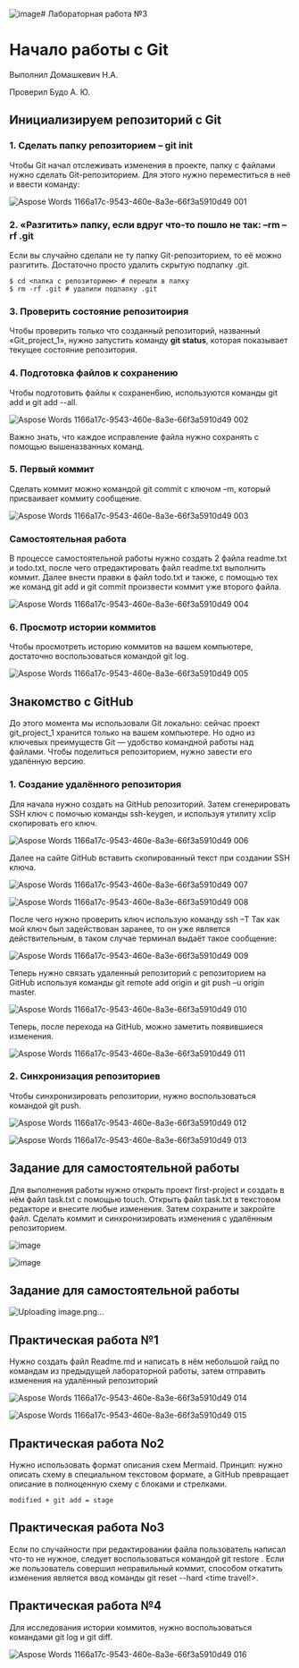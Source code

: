 ![image](https://github.com/NikitaAlexxandrovich/TPiOG11405121-reports/assets/119657395/3a59c1fd-6966-467e-b230-28a8a81cb105)# Лабораторная работа №3
# Начало работы с Git 
Выполнил Домашкевич Н.А.

Проверил Будо А. Ю.

## Инициализируем репозиторий с Git
### 1. Сделать папку репозиторием – git init
Чтобы Git начал отслеживать изменения в проекте, папку с файлами нужно сделать Git-репозиторием. Для этого нужно переместиться в неё и ввести команду:

![Aspose Words 1166a17c-9543-460e-8a3e-66f3a5910d49 001](https://github.com/NikitaAlexxandrovich/TPiOG11405121-reports/assets/119657395/52d4c734-3b3f-42a8-8582-41c2492045bc)


### 2. «Разгитить» папку, если вдруг что-то пошло не так: –rm –rf .git
Если вы случайно сделали не ту папку Git-репозиторием, то её можно разгитить. Достаточно просто удалить скрытую подпапку .git.

    $ cd <папка с репозиторием> # перешли в папку
    $ rm -rf .git # удалили подпапку .git


### 3. Проверить состояние репозитоирия
Чтобы проверить только что созданный репозиторий, названный
«Git_project_1», нужно запустить команду **git status**, которая показывает текущее состояние репозитория.


### 4. Подготовка файлов к сохранению
Чтобы подготовить файлы к сохранен6ию, используются команды git add и git add --all.

![Aspose Words 1166a17c-9543-460e-8a3e-66f3a5910d49 002](https://github.com/NikitaAlexxandrovich/TPiOG11405121-reports/assets/119657395/04109596-e08f-498f-8bc8-58865daef8f6)

Важно знать, что каждое исправление файла нужно сохранять с помощью вышеназванных команд.


### 5. Первый коммит
Сделать коммит можно командой git commit с ключом –m, который присваивает коммиту сообщение.

![Aspose Words 1166a17c-9543-460e-8a3e-66f3a5910d49 003](https://github.com/NikitaAlexxandrovich/TPiOG11405121-reports/assets/119657395/1893b434-2ba6-44d8-8e55-958098fa3b0c)


### Самостоятельная работа
В процессе самостоятельной работы нужно создать 2 файла readme.txt и todo.txt, после чего отредактировать файл readme.txt выполнить коммит. Далее внести правки в файл todo.txt и также, с помощью тех же команд git add и git commit произвести коммит уже второго файла.

![Aspose Words 1166a17c-9543-460e-8a3e-66f3a5910d49 004](https://github.com/NikitaAlexxandrovich/TPiOG11405121-reports/assets/119657395/83020b7a-2878-4e1f-ae36-991aa2c5d045)


### 6. Просмотр истории коммитов
Чтобы просмотреть историю коммитов на вашем компьютере, достаточно воспользоваться командой git log.

![Aspose Words 1166a17c-9543-460e-8a3e-66f3a5910d49 005](https://github.com/NikitaAlexxandrovich/TPiOG11405121-reports/assets/119657395/e464f5ba-bfc1-452c-8931-307fef46d235)


## Знакомство с GitHub

До этого момента мы использовали Git локально: сейчас проект git_project_1 хранится только на вашем компьютере. Но одно из ключевых преимуществ Git — удобство командной работы над файлами. Чтобы поделиться репозиторием, нужно завести его удалённую версию.

### 1. Создание удалённого репозитория
Для начала нужно создать на GitHub репозиторий.
Затем сгенерировать SSH ключ с помочью команды ssh-keygen, и используя утилиту xclip скопировать его ключ.

![Aspose Words 1166a17c-9543-460e-8a3e-66f3a5910d49 006](https://github.com/NikitaAlexxandrovich/TPiOG11405121-reports/assets/119657395/08b829ef-5666-4486-90fa-e2990a5ec018)

Далее на сайте GitHub вставить скопированный текст при создании SSH ключа.

![Aspose Words 1166a17c-9543-460e-8a3e-66f3a5910d49 007](https://github.com/NikitaAlexxandrovich/TPiOG11405121-reports/assets/119657395/e8d73917-a2d6-4e63-ad1e-899aea6dea29)

![Aspose Words 1166a17c-9543-460e-8a3e-66f3a5910d49 008](https://github.com/NikitaAlexxandrovich/TPiOG11405121-reports/assets/119657395/a1216dfc-a09b-4570-b396-5b79c2dfffb3)

После чего нужно проверить ключ использую команду  ssh –T 
Так как мой ключ был задействован заранее, то он уже является действительным, в таком случае терминал выдаёт такое сообщение:

![Aspose Words 1166a17c-9543-460e-8a3e-66f3a5910d49 009](https://github.com/NikitaAlexxandrovich/TPiOG11405121-reports/assets/119657395/81b80f83-8c75-4522-a34f-c4ec7da32b99)

Теперь нужно связать удаленный репозиторий с репозиторием на GitHub используя команды git remote add  origin и git push –u origin master.

![Aspose Words 1166a17c-9543-460e-8a3e-66f3a5910d49 010](https://github.com/NikitaAlexxandrovich/TPiOG11405121-reports/assets/119657395/c8c90f9d-f484-4e5f-8d7d-228ee591c837)

Теперь, после перехода на GitHub, можно заметить появившиеся изменения.

![Aspose Words 1166a17c-9543-460e-8a3e-66f3a5910d49 011](https://github.com/NikitaAlexxandrovich/TPiOG11405121-reports/assets/119657395/b0dc8bce-5ce5-4263-aa70-a00b10f45fff)


### 2. Синхронизация репозиториев
Чтобы синхронизировать репозитории, нужно воспользоваться командой git push.

![Aspose Words 1166a17c-9543-460e-8a3e-66f3a5910d49 012](https://github.com/NikitaAlexxandrovich/TPiOG11405121-reports/assets/119657395/651f6b28-2ce6-4cbc-a93d-2e466c17a788)

![Aspose Words 1166a17c-9543-460e-8a3e-66f3a5910d49 013](https://github.com/NikitaAlexxandrovich/TPiOG11405121-reports/assets/119657395/d7045663-d33a-4118-b528-57c2b7e033b9)

## Задание для самостоятельной работы
Для выполнения работы нужно открыть проект first-project и создать в нём файл task.txt с помощью touch.
Открыть файл task.txt в текстовом редакторе и внесите любые изменения. Затем
сохраните и закройте файл.
Сделать коммит и синхронизировать изменения с удалённым репозиторием.

![image](https://github.com/NikitaAlexxandrovich/TPiOG11405121-reports/assets/119657395/4f475e22-cff9-4c91-a9e0-31865bbcfe07)

![image](https://github.com/NikitaAlexxandrovich/TPiOG11405121-reports/assets/119657395/9e6cdfc5-0aa6-43dd-8ac0-fd7150111b8c)

## Задание для самостоятельной работы

![Uploading image.png…]()

## Практическая работа №1
Нужно создать файл Readme.md и написать в нём небольшой гайд по командам из предыдущей лабораторной работы, затем отправить изменения  на удалённый репозиторий

![Aspose Words 1166a17c-9543-460e-8a3e-66f3a5910d49 014](https://github.com/NikitaAlexxandrovich/TPiOG11405121-reports/assets/119657395/808d1d51-4d00-4cc2-a111-edd2d47098a0)

![Aspose Words 1166a17c-9543-460e-8a3e-66f3a5910d49 015](https://github.com/NikitaAlexxandrovich/TPiOG11405121-reports/assets/119657395/76c43b79-c4ed-4692-8a38-b87aadb29e6f)


## Практическая работа No2

Нужно использовать формат описания схем Mermaid.
Принцип: нужно описать схему в специальном текстовом формате, а GitHub превращает описание в полноценную схему с блоками и стрелками.

    modified + git add = stage

## Практическая работа No3

Если по случайности при редактировании файла пользователь написал что-то не нужное, следует воспользоваться командой git restore <file>.
Если же пользователь совершил неправильный коммит, способом откатить изменения является ввод команды git reset --hard <time travel!>.

## Практическая работа №4

Для исследования истории коммитов, нужно воспользоваться командами git log и git diff.

![Aspose Words 1166a17c-9543-460e-8a3e-66f3a5910d49 016](https://github.com/NikitaAlexxandrovich/TPiOG11405121-reports/assets/119657395/6f07a719-e65d-4041-849a-a7b2898755f6)

